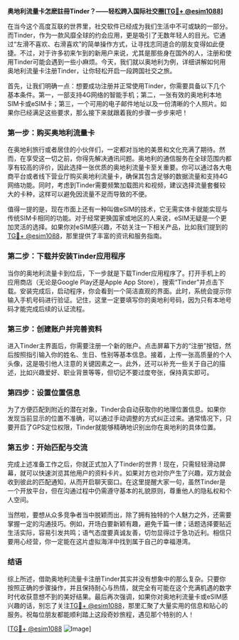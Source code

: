**奥地利流量卡怎麽註冊Tinder？——轻松跨入国际社交圈[[TG💪+ @esim1088](https://t.me/s/esim1088)]**

在当今这个高度互联的世界里，社交软件已经成为我们生活中不可或缺的一部分。而Tinder，作为一款风靡全球的约会应用，更是吸引了无数年轻人的目光。它通过“左滑不喜欢、右滑喜欢”的简单操作方式，让寻找志同道合的朋友变得如此便捷。不过，对于许多初来乍到的新用户来说，尤其是那些身在国外的人，注册和使用Tinder可能会遇到一些小麻烦。今天，我们就以奥地利为例，详细讲解如何用奥地利流量卡注册Tinder，让你轻松开启一段跨国社交之旅。

首先，让我们明确一点：想要成功注册并正常使用Tinder，你需要具备以下几个基本条件。第一，一部支持4G网络的智能手机；第二，一张有效的奥地利本地SIM卡或eSIM卡；第三，一个可用的电子邮件地址以及一份清晰的个人照片。如果你已经满足这些要求，那么接下来就跟着我的步骤一步步来吧！

### **第一步：购买奥地利流量卡**
在奥地利旅行或者居住的小伙伴们，一定都对当地的美景和文化充满了期待。然而，在享受这一切之前，你得先解决通讯问题。奥地利的通信服务在全球范围内都享有较高的评价，因此选择一张优质的奥地利流量卡至关重要。你可以通过各大电商平台或者线下营业厅购买奥地利流量卡，确保其包含足够的数据流量和支持4G网络功能。同时，考虑到Tinder需要频繁加载图片和视频，建议选择流量套餐较大的卡种，这样可以避免因流量不足而导致的不便。

值得一提的是，现在市面上还有一种叫做eSIM的技术，它无需实体卡就能实现与传统SIM卡相同的功能。对于经常更换国家或地区的人来说，eSIM无疑是一个更加灵活的选择。如果你对eSIM感兴趣，不妨关注一下相关产品，比如我们提到的[TG💪+ @esim1088](https://t.me/s/esim1088)，那里提供了丰富的资讯和服务指南。

### **第二步：下载并安装Tinder应用程序**
当你的奥地利流量卡到位后，下一步就是下载Tinder应用程序了。打开手机上的应用商店（无论是Google Play还是Apple App Store），搜索“Tinder”并点击下载。安装完成后，启动程序，你会看到一个简洁直观的界面。此时，系统会提示你输入手机号码进行验证。记住，这里一定要填写你的奥地利号码，因为只有本地号码才能完成后续的认证流程。

### **第三步：创建账户并完善资料**
进入Tinder主界面后，你需要注册一个新的账户。点击屏幕下方的“注册”按钮，然后按照指引输入你的姓名、生日、性别等基本信息。接着，上传一张高质量的个人头像，这是吸引他人注意的关键因素之一。此外，还可以补充一些关于自己的描述，比如兴趣爱好、职业背景等等，但切记不要过度夸张，保持真实即可。

### **第四步：设置位置信息**
为了方便匹配到附近的潜在对象，Tinder会自动获取你的地理位置信息。如果你发现当前显示的位置不准确，可以通过手动调整的方式纠正过来。通常情况下，只要开启了GPS定位权限，Tinder就能够精确地识别出你在奥地利的具体位置。

### **第五步：开始匹配与交流**
完成上述准备工作之后，你就正式加入了Tinder的世界！现在，只需轻轻滑动屏幕，就可以快速浏览其他用户的资料卡片。如果对方也对你产生了兴趣，双方就会收到彼此的匹配通知，从而开启聊天窗口。在这里提醒大家一句，虽然Tinder是一个开放平台，但在沟通过程中仍需遵守基本的礼貌原则，尊重他人的隐私权和个人空间。

当然啦，要想从众多竞争者当中脱颖而出，除了拥有独特的个人魅力之外，还需要掌握一定的沟通技巧。例如，开场白要新颖有趣，避免千篇一律；话题选择要贴近生活实际，容易引发共鸣；语气态度要真诚友善，切勿显得过于急功近利。相信只要用心经营，你一定能在这片虚拟海洋中找到属于自己的幸福港湾。

### **结语**
综上所述，借助奥地利流量卡注册Tinder其实并没有想象中的那么复杂。只要你按照正确的步骤操作，并且保持耐心与热情，就完全有可能在这个充满机遇的数字时代收获意想不到的美好结果。最后再次强调，如果你对奥地利流量卡或eSIM感兴趣的话，别忘了关注[TG💪+ @esim1088](https://t.me/s/esim1088)，那里汇聚了大量实用的信息和贴心的服务。祝每位朋友都能顺利踏上这段奇妙旅程，遇见那个特别的人！

[[TG💪+ @esim1088](https://t.me/s/esim1088) ![Image](https://i.postimg.cc/4NQfJmqS/Snipaste-2025-05-13-00-14-12.png)]